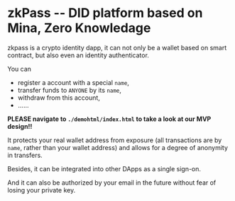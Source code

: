 # zkPass -- DID platform based on Mina, Zero Knowledage

zkpass is a crypto identity dapp, it can not only be a wallet based on smart contract, but also even an identity authenticator. 

You can 
- register a account with a special `name`,
- transfer funds to `ANYONE` by its `name`,
- withdraw from this account, 
- ......

**PLEASE navigate to `./demohtml/index.html` to take a look at our MVP design!!**

It protects your real wallet address from exposure (all transactions are by `name`, rather than your wallet address) and allows for a degree of anonymity in transfers. 

Besides, it can be integrated into other DApps as a single sign-on.

And it can also be authorized by your email in the future without fear of losing your private key.
